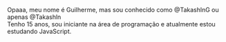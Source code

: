   Opaaa, meu nome é Guilherme, mas sou conhecido como @TakashlnG ou apenas @Takashln <br>
 Tenho 15 anos, sou iniciante na área de programação e atualmente estou estudando JavaScript.
